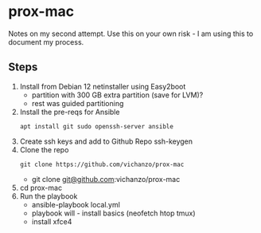 # prox-mac
Notes on my second attempt.  Use this on your own risk - I am using this to document my process.

## Steps
1) Install from Debian 12 netinstaller using Easy2boot
   - partition with 300 GB extra partition (save for LVM)?
   - rest was guided partitioning
2) Install the pre-reqs for Ansible
   ```
   apt install git sudo openssh-server ansible
   ```  
3) Create ssh keys and add to Github Repo
   ssh-keygen
4) Clone the repo
   ```
   git clone https://github.com/vichanzo/prox-mac
   ```
   - git clone git@github.com:vichanzo/prox-mac
6) cd prox-mac
7) Run the playbook
   - ansible-playbook local.yml
   - playbook will - install basics (neofetch htop tmux)
   - install xfce4
   
